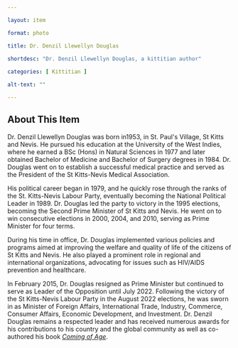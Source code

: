 ```yaml
--- 

layout: item

format: photo 

title: Dr. Denzil Llewellyn Douglas 
 
shortdesc: "Dr. Denzil Llewellyn Douglas, a kittitian author"

categories: [ Kittitian ] 

alt-text: ""

--- 
```


## About This Item 

Dr. Denzil Llewellyn Douglas was born in1953, in St. Paul's Village, St Kitts and Nevis. He pursued his education at the University of the West Indies, where he earned a BSc (Hons) in Natural Sciences in 1977 and later obtained Bachelor of Medicine and Bachelor of Surgery degrees in 1984. Dr. Douglas went on to establish a successful medical practice and served as the President of the St Kitts-Nevis Medical Association.

His political career began in 1979, and he quickly rose through the ranks of the St. Kitts-Nevis Labour Party, eventually becoming the National Political Leader in 1989. Dr. Douglas led the party to victory in the 1995 elections, becoming the Second Prime Minister of St Kitts and Nevis. He went on to win consecutive elections in 2000, 2004, and 2010, serving as Prime Minister for four terms.

During his time in office, Dr. Douglas implemented various policies and programs aimed at improving the welfare and quality of life of the citizens of St Kitts and Nevis. He also played a prominent role in regional and international organizations, advocating for issues such as HIV/AIDS prevention and healthcare.

In February 2015, Dr. Douglas resigned as Prime Minister but continued to serve as Leader of the Opposition until July 2022. Following the victory of the St Kitts-Nevis Labour Party in the August 2022 elections, he was sworn in as Minister of Foreign Affairs, International Trade, Industry, Commerce, Consumer Affairs, Economic Development, and Investment. Dr. Denzil Douglas remains a respected leader and has received numerous awards for his contributions to his country and the global community as well as co-authored his book _[Coming of Age](https://cfbcworks.github.io/Independence40SKN/items/SKN40Book34.html)_.
